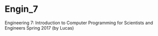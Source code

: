 # Engin_7
Engineering 7: Introduction to Computer Programming for Scientists and Engineers
Spring 2017 (by Lucas)
